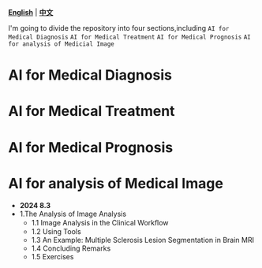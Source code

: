 [**English**](./README_EN.md) | [**中文**](./README.md)

I'm going to divide the repository into four sections,including `AI for Medical Diagnosis` `AI for Medical Treatment`
`AI for Medical Prognosis` `AI for analysis of Medicial Image`

# AI for Medical Diagnosis
# AI for Medical Treatment
# AI for Medical Prognosis
# AI for analysis of Medical Image

- **2024 8.3**
- 1.The Analysis of Image Analysis 
  - 1.1 Image Analysis in the Clinical Workﬂow
  - 1.2 Using Tools 
  - 1.3 An Example: Multiple Sclerosis Lesion Segmentation in Brain MRI 
  - 1.4 Concluding Remarks
  - 1.5 Exercises 
